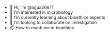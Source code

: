 - 👋 Hi, I’m @agua26671
- 👀 I’m interested in microbiology
- 🌱 I’m currently learning about bioethics aspects
- 💞️ I’m looking to collaborate on investigation
- 📫 How to reach me in bioethics

<!---
agua26671/agua26671 is a ✨ special ✨ repository because its `README.md` (this file) appears on your GitHub profile.
You can click the Preview link to take a look at your changes.
--->
